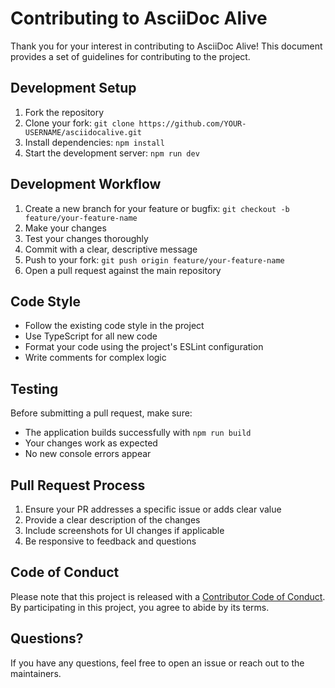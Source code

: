 # Contributing to AsciiDoc Alive

Thank you for your interest in contributing to AsciiDoc Alive! This document provides a set of guidelines for contributing to the project.

## Development Setup

1. Fork the repository
2. Clone your fork: `git clone https://github.com/YOUR-USERNAME/asciidocalive.git`
3. Install dependencies: `npm install`
4. Start the development server: `npm run dev`

## Development Workflow

1. Create a new branch for your feature or bugfix: `git checkout -b feature/your-feature-name`
2. Make your changes
3. Test your changes thoroughly
4. Commit with a clear, descriptive message
5. Push to your fork: `git push origin feature/your-feature-name`
6. Open a pull request against the main repository

## Code Style

- Follow the existing code style in the project
- Use TypeScript for all new code
- Format your code using the project's ESLint configuration
- Write comments for complex logic

## Testing

Before submitting a pull request, make sure:

- The application builds successfully with `npm run build`
- Your changes work as expected
- No new console errors appear

## Pull Request Process

1. Ensure your PR addresses a specific issue or adds clear value
2. Provide a clear description of the changes
3. Include screenshots for UI changes if applicable
4. Be responsive to feedback and questions

## Code of Conduct

Please note that this project is released with a [Contributor Code of Conduct](CODE_OF_CONDUCT.md). By participating in this project, you agree to abide by its terms.

## Questions?

If you have any questions, feel free to open an issue or reach out to the maintainers.

